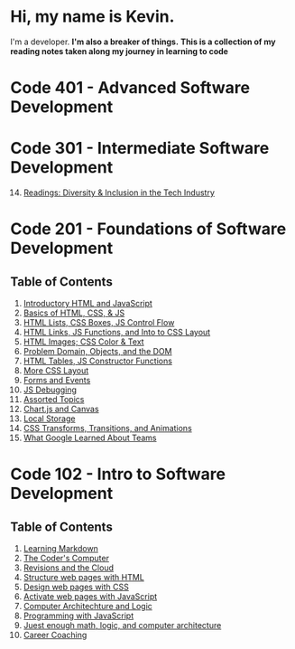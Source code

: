 # Hi, my name is Kevin.
I'm a developer.
**I'm also a breaker of things.**
**This is a collection of my reading notes taken along my journey in learning to code**

# **Code 401 - Advanced Software Development**

# **Code 301 - Intermediate Software Development**


14. [Readings: Diversity & Inclusion in the Tech Industry](https://github.com/kevinhenry/reading-notes/blob/main/Read:%20Class-14.md)


# **Code 201 - Foundations of Software Development**

## Table of Contents

1. [Introductory HTML and JavaScript](https://github.com/kevinhenry/reading-notes/blob/main/class-01.md)
2. [Basics of HTML, CSS, & JS](https://github.com/kevinhenry/reading-notes/blob/main/class-02.md)
3. [HTML Lists, CSS Boxes, JS Control Flow](https://github.com/kevinhenry/reading-notes/blob/main/class-03.md)
4. [HTML Links, JS Functions, and Into to CSS Layout](https://github.com/kevinhenry/reading-notes/blob/main/class-04.md)
5. [HTML Images; CSS Color & Text](https://github.com/kevinhenry/reading-notes/blob/main/class-05.md)
6. [Problem Domain, Objects, and the DOM](https://github.com/kevinhenry/reading-notes/blob/main/class-06.md)
7. [HTML Tables, JS Constructor Functions](https://github.com/kevinhenry/reading-notes/blob/main/class-07.md)
8. [More CSS Layout](https://github.com/kevinhenry/reading-notes/blob/main/class-08.md)
9. [Forms and Events](https://github.com/kevinhenry/reading-notes/blob/main/class-09.md)
10. [JS Debugging](https://github.com/kevinhenry/reading-notes/blob/main/class-10.md)
11. [Assorted Topics](https://github.com/kevinhenry/reading-notes/blob/main/class-11.md)
12. [Chart.js and Canvas](https://github.com/kevinhenry/reading-notes/blob/main/class-12.md)
13. [Local Storage](https://github.com/kevinhenry/reading-notes/blob/main/class-13.md)
14. [CSS Transforms, Transitions, and Animations](https://github.com/kevinhenry/reading-notes/blob/main/class-14a.md)
15. [What Google Learned About Teams](https://github.com/kevinhenry/reading-notes/blob/main/class-14b.md)


# **Code 102 - Intro to Software Development**

## Table of Contents
1. [Learning Markdown](https://github.com/kevinhenry/reading-notes/blob/main/day1.md)
2. [The Coder's Computer](https://github.com/kevinhenry/reading-notes/blob/main/day2.md)
3. [Revisions and the Cloud](https://github.com/kevinhenry/reading-notes/blob/main/day3.md)
4. [Structure web pages with HTML](https://github.com/kevinhenry/reading-notes/blob/main/day4.md)
5. [Design web pages with CSS](https://github.com/kevinhenry/reading-notes/blob/main/day5.md)
6. [Activate web pages with JavaScript](https://github.com/kevinhenry/reading-notes/blob/main/day6a.md)
6. [Computer Architechture and Logic](https://github.com/kevinhenry/reading-notes/blob/main/day6b.md)
7. [Programming with JavaScript](https://github.com/kevinhenry/reading-notes/blob/main/day7.md)
8. [Juest enough math, logic, and computer architecture](https://github.com/kevinhenry/reading-notes/blob/main/day8.md)
9. [Career Coaching](https://github.com/kevinhenry/reading-notes/blob/main/day9.md)
